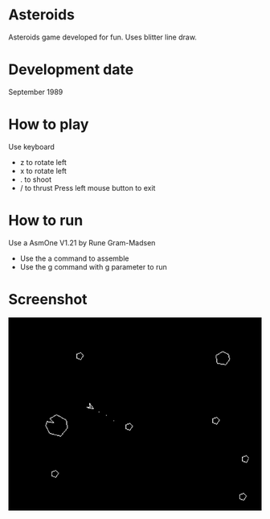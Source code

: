 # Asteroids

Asteroids game developed for fun.
Uses blitter line draw.

# Development date

September 1989

# How to play

Use keyboard
- z to rotate left
- x to rotate left
- . to shoot
- / to thrust
Press left mouse button to exit

# How to run

Use a AsmOne V1.21 by Rune Gram-Madsen
- Use the a command to assemble
- Use the g command with g parameter to run

# Screenshot

![](screenshot.png)
